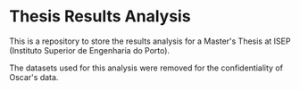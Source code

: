 # Thesis Results Analysis

This is a repository to store the results analysis for a Master's Thesis at ISEP (Instituto Superior de Engenharia do Porto).

The datasets used for this analysis were removed for the confidentiality of Oscar's data.
